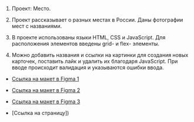 1. Проект: Место.

2. Проект рассказывает о разных местах в России. Даны фотографии мест с названиями.

3. В проекте использованы языки HTML, CSS и JavaScript. Для расположения элементов
   введены grid- и flex- элементы.

4. Можно добавить названия и ссылки на картинки для создания новых карточек, поставить лайк и удалить их благодаря JavaScript. При вводе происходит валидация и указываются ошибки ввода.

- [Ссылка на макет в Figma 1](https://www.figma.com/file/2cn9N9jSkmxD84oJik7xL7/JavaScript.-Sprint-4?node-id=28212%3A326)

- [Ссылка на макет в Figma 2](https://www.figma.com/file/bjyvbKKJN2naO0ucURl2Z0/JavaScript.-Sprint-5?node-id=50160%3A172)

- [Ссылка на макет в Figma 3](https://www.figma.com/file/kRVLKwYG3d1HGLvh7JFWRT/JavaScript.-Sprint-6?node-id=1124%3A73)

- [Ссылка на страницу]<!--временно не работает из-за санкций на мое место работы - восстанавливаю-->)
